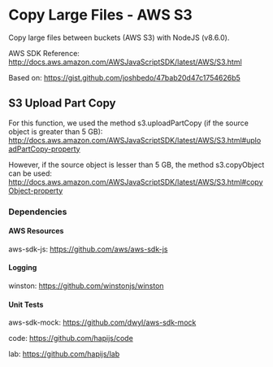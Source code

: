 # Copy Large Files - AWS S3
Copy large files between buckets (AWS S3) with NodeJS (v8.6.0).

AWS SDK Reference: http://docs.aws.amazon.com/AWSJavaScriptSDK/latest/AWS/S3.html

Based on: https://gist.github.com/joshbedo/47bab20d47c1754626b5

## S3 Upload Part Copy
For this function, we used the method s3.uploadPartCopy (if the source object is greater than 5 GB):
http://docs.aws.amazon.com/AWSJavaScriptSDK/latest/AWS/S3.html#uploadPartCopy-property

However, if the source object is lesser than 5 GB, the method s3.copyObject can be used:
http://docs.aws.amazon.com/AWSJavaScriptSDK/latest/AWS/S3.html#copyObject-property

### Dependencies

#### AWS Resources
aws-sdk-js: https://github.com/aws/aws-sdk-js

#### Logging
winston: https://github.com/winstonjs/winston

#### Unit Tests
aws-sdk-mock: https://github.com/dwyl/aws-sdk-mock

code: https://github.com/hapijs/code

lab: https://github.com/hapijs/lab 
